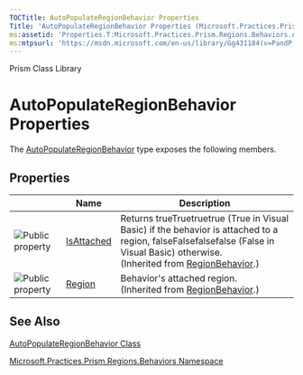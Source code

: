 ```yaml
---
TOCTitle: AutoPopulateRegionBehavior Properties
Title: 'AutoPopulateRegionBehavior Properties (Microsoft.Practices.Prism.Regions.Behaviors)'
ms:assetid: 'Properties.T:Microsoft.Practices.Prism.Regions.Behaviors.AutoPopulateRegionBehavior'
ms:mtpsurl: 'https://msdn.microsoft.com/en-us/library/Gg431184(v=PandP.50)'
---
```


Prism Class Library

AutoPopulateRegionBehavior Properties
=====================================

The [AutoPopulateRegionBehavior](https://msdn.microsoft.com/library/microsoft.practices.prism.regions.behaviors.autopopulateregionbehavior) type exposes the following members.

Properties
----------

<span id="propertyTableToggle"></span>
<table>

<thead>
<tr class="header">
<th> </th>
<th>Name</th>
<th>Description</th>
</tr>
</thead>
<tbody>
<tr class="odd">
<td><img src="https://msdn.microsoft.com/en-us/Gg431184.pubproperty(en-us,PandP.50).gif" title="Public property" /></td>
<td><a href="https://msdn.microsoft.com/library/microsoft.practices.prism.regions.regionbehavior.isattached">IsAttached</a></td>
<td><div class="summary">
Returns trueTruetruetrue (True in Visual Basic) if the behavior is attached to a region, falseFalsefalsefalse (False in Visual Basic) otherwise.
</div>
(Inherited from <a href="https://msdn.microsoft.com/library/microsoft.practices.prism.regions.regionbehavior">RegionBehavior</a>.)</td>
</tr>
<tr class="even">
<td><img src="https://msdn.microsoft.com/en-us/Gg431184.pubproperty(en-us,PandP.50).gif" title="Public property" /></td>
<td><a href="https://msdn.microsoft.com/library/microsoft.practices.prism.regions.regionbehavior.region">Region</a></td>
<td><div class="summary">
Behavior's attached region.
</div>
(Inherited from <a href="https://msdn.microsoft.com/library/microsoft.practices.prism.regions.regionbehavior">RegionBehavior</a>.)</td>
</tr>
</tbody>
</table>

See Also
--------


[AutoPopulateRegionBehavior Class](https://msdn.microsoft.com/library/microsoft.practices.prism.regions.behaviors.autopopulateregionbehavior)

[Microsoft.Practices.Prism.Regions.Behaviors Namespace](https://msdn.microsoft.com/library/microsoft.practices.prism.regions.behaviors)
